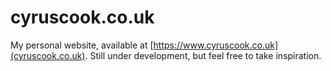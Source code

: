 # cyruscook.co.uk

My personal website, available at [https://www.cyruscook.co.uk](cyruscook.co.uk). Still under development, but feel free to take inspiration.
